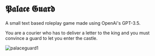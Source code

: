 # 𝕻𝖆𝖑𝖆𝖈𝖊 𝕲𝖚𝖆𝖗𝖉

A small text based roleplay game made using OpenAi's GPT-3.5. 

You are a courier who has to deliver a letter to the king and you must convince a guard to let you enter the castle.

![palaceguard1](https://github.com/morgan-sam/palace-guard/assets/57941781/0ec33736-b66c-40e3-8be6-8101a2f28799)
